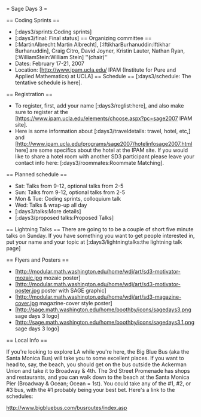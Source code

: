 = Sage Days 3 =

== Coding Sprints ==
 * [:days3/sprints:Coding sprints]
 * [:days3/final: Final status]
== Organizing committee ==
 * [:MartinAlbrecht:Martin Albrecht], [:IftikharBurhanuddin:Iftikhar Burhanuddin], Craig Citro, David Joyner, Kristin Lauter, Nathan Ryan, [:WilliamStein:William Stein] ''(chair)''
 * Dates: February 17-21, 2007
 * Location: [http://www.ipam.ucla.edu/ IPAM (Institute for Pure and Applied Mathematics) at UCLA]
== Schedule ==
 [:days3/schedule: The tentative schedule is here].

== Registration ==
 * To register, first, add your name [:days3/reglist:here], and also make sure to register at the [https://www.ipam.ucla.edu/elements/choose.aspx?pc=sage2007 IPAM site].
 * Here is some information about [:days3/traveldetails: travel, hotel, etc,]  and [http://www.ipam.ucla.edu/programs/sage2007/hotelinfosage2007.html here] are some specifics about the hotel at the IPAM site.
If you would like to share a hotel room with another SD3 participant please leave your contact info here: [:days3/roommates:Roommate Matching].

== Planned schedule ==
 * Sat: Talks from 9-12, optional talks from 2-5
 * Sun: Talks from 9-12, optional talks from 2-5
 * Mon & Tue: Coding sprints, colloquium talk
 * Wed: Talks & wrap-up all day
 * [:days3/talks:More details]
 * [:days3/proposed talks:Proposed Talks]

== Lightning Talks ==
There are going to to be a couple of short five minute talks on Sunday. If you have something you want to get people interested in, put your name and your topic at [:days3/lightningtalks:the lightning talk page]

== Flyers and Posters ==
 * [http://modular.math.washington.edu/home/wdj/art/sd3-motivator-mozaic.jpg mozaic poster]
 * [http://modular.math.washington.edu/home/wdj/art/sd3-motivator-poster.jpg poster with SAGE graphic]
 * [http://modular.math.washington.edu/home/wdj/art/sd3-magazine-cover.jpg magazine-cover style poster]
 * [http://sage.math.washington.edu/home/boothby/icons/sagedays3.png sage days 3 logo]
 * [http://sage.math.washington.edu/home/boothby/icons/sagedays3.1.png sage days 3 logo]

== Local Info ==

If you're looking to explore LA while you're here, the Big Blue Bus (aka the Santa Monica Bus) will take you to some excellent places. If you want to head to, say, the beach, you should get on the bus outside the Ackerman Union and take it to Broadway & 4th. The 3rd Street Promenade has shops and restaurants, and you can walk down to the beach at the Santa Monica Pier (Broadway & Ocean; Ocean = 1st). You could take any of the #1, #2, or #3 bus, with the #1 probably being your best bet. Here's a link to the schedules:

http://www.bigbluebus.com/busroutes/index.asp
